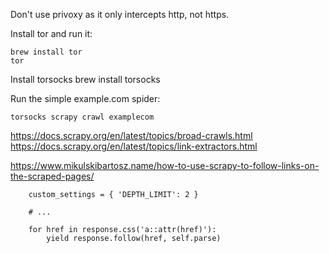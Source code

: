 Don't use privoxy as it only intercepts http, not https.

Install tor and run it:

    brew install tor
    tor

Install torsocks
    brew install torsocks

Run the simple example.com spider:

    torsocks scrapy crawl examplecom

https://docs.scrapy.org/en/latest/topics/broad-crawls.html
https://docs.scrapy.org/en/latest/topics/link-extractors.html

https://www.mikulskibartosz.name/how-to-use-scrapy-to-follow-links-on-the-scraped-pages/

        custom_settings = { 'DEPTH_LIMIT': 2 }

        # ...

        for href in response.css('a::attr(href)'):
            yield response.follow(href, self.parse)
